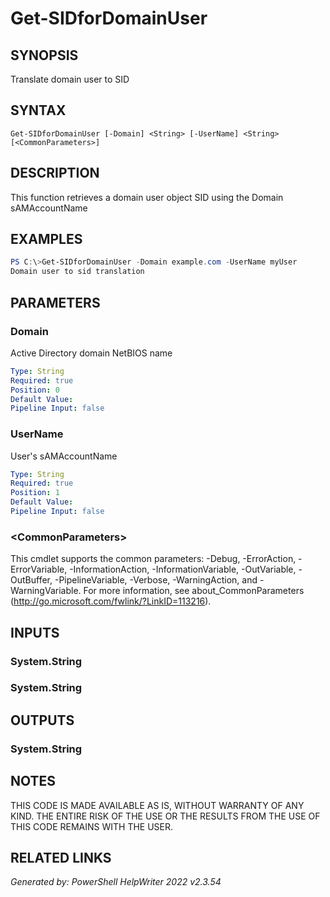 # Get-SIDforDomainUser## SYNOPSISTranslate domain user to SID## SYNTAX```Get-SIDforDomainUser [-Domain] <String> [-UserName] <String> [<CommonParameters>]```## DESCRIPTIONThis function retrieves a domain user object SID using the Domain sAMAccountName## EXAMPLES```powershellPS C:\>Get-SIDforDomainUser -Domain example.com -UserName myUserDomain user to sid translation```## PARAMETERS### DomainActive Directory domain NetBIOS name```yamlType: StringRequired: truePosition: 0Default Value: Pipeline Input: false```### UserNameUser's sAMAccountName```yamlType: StringRequired: truePosition: 1Default Value: Pipeline Input: false```### \<CommonParameters\>This cmdlet supports the common parameters: -Debug, -ErrorAction, -ErrorVariable, -InformationAction, -InformationVariable, -OutVariable, -OutBuffer, -PipelineVariable, -Verbose, -WarningAction, and -WarningVariable. For more information, see about_CommonParameters (http://go.microsoft.com/fwlink/?LinkID=113216).## INPUTS### System.String### System.String## OUTPUTS### System.String## NOTESTHIS CODE IS MADE AVAILABLE AS IS, WITHOUT WARRANTY OF ANY KIND. THE ENTIRE RISK OF THE USE OR THE RESULTS FROM THE USE OF THIS CODE REMAINS WITH THE USER.## RELATED LINKS*Generated by: PowerShell HelpWriter 2022 v2.3.54*